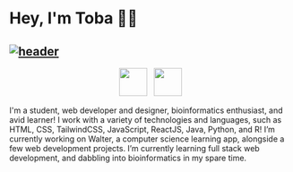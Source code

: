 # Hey, I'm Toba 👋🏽


## [![header](https://i.imgur.com/p9CfzBE.png)](https://tobaojo.com) 


<!-- <p align="center">
  <a href="https://tobaojo.com"> <img src="https://i.imgur.com/bA4duaZ.png"></a>&nbsp;&nbsp;
</p> -->

<p align="center">
  <a href="https://tobaojo.com"><img height="50" src="https://i.imgur.com/6NGCVuk.png"></a>&nbsp;&nbsp;
  <a href="https://www.linkedin.com/in/toba-ojo/"><img height="50" src="https://i.imgur.com/mg7Rj32.png"></a>
</p>



I'm a student, web developer and designer, bioinformatics enthusiast, and avid learner!
I work with a variety of technologies and languages, such as HTML, CSS, TailwindCSS, JavaScript, ReactJS, Java, Python, and R!
I’m currently working on Walter, a computer science learning app, alongside a few web development projects. I’m currently learning full stack web development, and dabbling into bioinformatics in my spare time.

